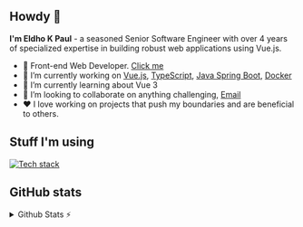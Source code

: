 ## Howdy 👋
**I'm Eldho K Paul** - a seasoned Senior Software Engineer with over 4 years of specialized expertise in building robust web applications using Vue.js.

- 🚀 Front-end Web Developer. [Click me](https://eldhokpaul.netlify.app/)
- 🔭 I’m currently working on [Vue.js](https://vuejs.org/), [TypeScript](https://www.typescriptlang.org/), [Java Spring Boot](https://spring.io/projects/spring-boot), [Docker](https://www.docker.com/)
- 🌱 I’m currently learning about Vue 3
- 👯 I’m looking to collaborate on anything challenging, [Email](mailto:eldhokpaul007@gmail.com)
- ❤️ I love working on projects that push my boundaries and are beneficial to others.

## Stuff I'm using

[![Tech stack](https://skillicons.dev/icons?i=vue,nuxt,ts,js,vuetify,tailwind,postgres,netlify,aws,docker)](https://github.com/eldhokpaul)

## GitHub stats

<details>
  <summary>Github Stats ⚡</summary>
  
  ![Eldho's GitHub stats](https://github-readme-stats.vercel.app/api?username=eldhokpaul&show_icons=true&theme=transparent)
</details>

<!--
**eldhokpaul/eldhokpaul** is a ✨ _special_ ✨ repository because its `README.md` (this file) appears on your GitHub profile.

Here are some ideas to get you started:

- 🔭 I’m currently working on ...
- 🌱 I’m currently learning ...
- 👯 I’m looking to collaborate on ...
- 🤔 I’m looking for help with ...
- 💬 Ask me about ...
- 📫 How to reach me: ...
- 😄 Pronouns: ...
- ⚡ Fun fact: ...
-->
